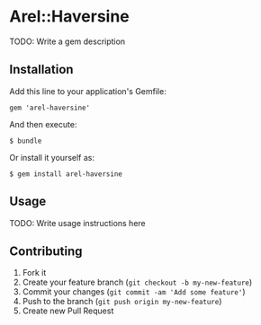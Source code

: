 # Arel::Haversine

TODO: Write a gem description

## Installation

Add this line to your application's Gemfile:

    gem 'arel-haversine'

And then execute:

    $ bundle

Or install it yourself as:

    $ gem install arel-haversine

## Usage

TODO: Write usage instructions here

## Contributing

1. Fork it
2. Create your feature branch (`git checkout -b my-new-feature`)
3. Commit your changes (`git commit -am 'Add some feature'`)
4. Push to the branch (`git push origin my-new-feature`)
5. Create new Pull Request
